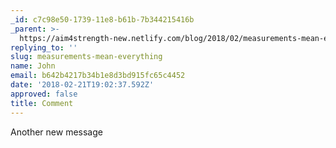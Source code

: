 ```yaml
---
_id: c7c98e50-1739-11e8-b61b-7b344215416b
_parent: >-
  https://aim4strength-new.netlify.com/blog/2018/02/measurements-mean-everything/
replying_to: ''
slug: measurements-mean-everything
name: John
email: b642b4217b34b1e8d3bd915fc65c4452
date: '2018-02-21T19:02:37.592Z'
approved: false
title: Comment
---
```

Another new message
